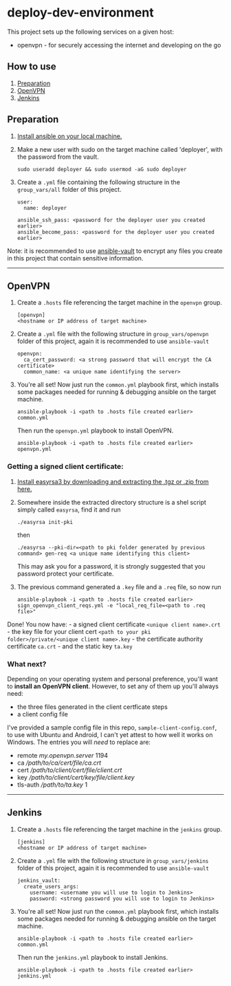 # deploy-dev-environment

This project sets up the following services on a given host:

- openvpn - for securely accessing the internet and developing on the go

## How to use


1. [Preparation](#Preparation)
1. [OpenVPN](#OpenVPN)
1. [Jenkins](#Jenkins)

## Preparation
1. [Install ansible on your local machine.](http://docs.ansible.com/ansible/latest/installation_guide/intro_installation.html)

1. Make a new user with sudo on the target machine called 'deployer', with the password from the vault.
    ```
    sudo useradd deployer && sudo usermod -aG sudo deployer
    ```
1. Create a `.yml` file containing the following structure in the `group_vars/all` folder of this project.
    ```
    user:
      name: deployer

    ansible_ssh_pass: <password for the deployer user you created earlier>
    ansible_become_pass: <password for the deployer user you created earlier>
    ```
  Note: it is recommended to use [ansible-vault]("http://docs.ansible.com/ansible/latest/user_guide/playbooks_vault.html") to encrypt any files you create in this project that contain sensitive information.

---

## OpenVPN
1. Create a `.hosts` file referencing the target machine in the `openvpn` group.
    ```
    [openvpn]
    <hostname or IP address of target machine>
    ```
1. Create a `.yml` file with the following structure in `group_vars/openvpn` folder of this project, again it is recommended to use `ansible-vault`
    ```
    openvpn:
      ca_cert_password: <a strong password that will encrypt the CA certificate>
      common_name: <a unique name identifying the server>
    ```
1. You're all set! Now just run the `common.yml` playbook first, which installs some packages needed for running & debugging ansible on the target machine.
    ```
    ansible-playbook -i <path to .hosts file created earlier> common.yml
    ```
    Then run the `openvpn.yml` playbook to install OpenVPN.
    ```
    ansible-playbook -i <path to .hosts file created earlier> openvpn.yml
    ```

### Getting a signed client certificate:
1. [Install easyrsa3 by downloading and extracting the .tgz or .zip from here.](https://github.com/OpenVPN/easy-rsa/releases)

1. Somewhere inside the extracted directory structure is a shel script simply called `easyrsa`, find it and run
    ```
    ./easyrsa init-pki
    ```
    then
    ```
    ./easyrsa --pki-dir=<path to pki folder generated by previous command> gen-req <a unique name identifying this client>
    ```
    This may ask you for a password, it is strongly suggested that you password protect your certificate.

1. The previous command generated a `.key` file and a `.req` file, so now run
    ```
    ansible-playbook -i <path to .hosts file created earlier> sign_openvpn_client_reqs.yml -e "local_req_file=<path to .req file>"
    ```
  Done! You now have:
    - a signed client certificate `<unique client name>.crt`
    - the key file for your client cert `<path to your pki folder>/private/<unique client name>.key`
    - the certificate authority certificate `ca.crt`
    - and the static key `ta.key`


### What next?
Depending on your operating system and personal preference, you'll want to **install an OpenVPN client**.
However, to set any of them up you'll always need:
 - the three files generated in the client certficate steps
 - a client config file

I've provided a sample config file in this repo, `sample-client-config.conf`, to use with Ubuntu and Android, I can't yet attest to how well it works on Windows.
The entries you will _need_ to replace are:
  - remote _my.openvpn.server_ 1194
  - ca _/path/to/ca/cert/file/ca.crt_
  - cert _/path/to/client/cert/file/client.crt_
  - key _/path/to/client/cert/key/file/client.key_
  - tls-auth _/path/to/ta.key_ 1

---

## Jenkins
1. Create a `.hosts` file referencing the target machine in the `jenkins` group.
    ```
    [jenkins]
    <hostname or IP address of target machine>
    ```
1. Create a `.yml` file with the following structure in `group_vars/jenkins` folder of this project, again it is recommended to use `ansible-vault`
    ```
    jenkins_vault:
      create_users_args:
        username: <username you will use to login to Jenkins>
        password: <strong password you will use to login to Jenkins>
    ```
1. You're all set! Now just run the `common.yml` playbook first, which installs some packages needed for running & debugging ansible on the target machine.
    ```
    ansible-playbook -i <path to .hosts file created earlier> common.yml
    ```
    Then run the `jenkins.yml` playbook to install Jenkins.
    ```
    ansible-playbook -i <path to .hosts file created earlier> jenkins.yml
    ```

